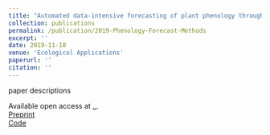 ```yaml
---
title: "Automated data-intensive forecasting of plant phenology throughout the United States"
collection: publications
permalink: /publication/2019-Phenology-Forecast-Methods
excerpt: ''
date: 2019-11-10
venue: 'Ecological Applications'
paperurl: ''
citation: ''
---
```

paper descriptions

Available open access at [..](..).  
[Preprint](https://doi.org/10.1101/634568 )  
[Code](https://github.com/sdtaylor/phenology_forecasts)  
